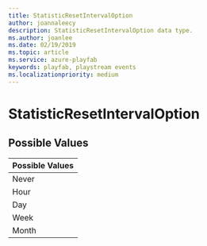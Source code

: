 ```yaml
---
title: StatisticResetIntervalOption
author: joannaleecy
description: StatisticResetIntervalOption data type.
ms.author: joanlee
ms.date: 02/19/2019
ms.topic: article
ms.service: azure-playfab
keywords: playfab, playstream events
ms.localizationpriority: medium
---
```


# StatisticResetIntervalOption

## Possible Values

|Possible Values|
| :--------------------|
|Never|
|Hour|
|Day|
|Week|
|Month|
